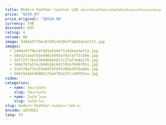 ```yaml
---
title: Modern Feather โคมไฟระย้า LED หรี่แสงได้อะคริลิคแขวนโคมไฟห้องนั่งเล่นบาร์ร้านอาหารห้องครัวตกแต่งภายในโคมไฟ
price: '9259.47'
price_original: '18518.94'
currency: THB
discount: 50%
rating: 4
volume: 80
image: S484a5ff9ec8f401e910e7fa92bee3ef22.jpg
images:
  - S484a5ff9ec8f401e910e7fa92bee3ef22.jpg
  - S8ed2caaa7d1e4081b095a78afaf75c50m.jpg
  - S47f2fc7bcb304d04b5637c2faf3e8a176.jpg
  - S68e76fa57ec846b58c6d2192e7649791s.jpg
  - Scbf29af7e355484f9fdf470bb3976ab0e.jpg
  - S6619a4454680417da479e237cc44f91au.jpg
video: ''
categories:
  - name: ไฟและโคมไฟ
    slug: ไฟและโคมไฟ
  - name: โคมไฟ ในร่ม
    slug: โคมไฟ-ในร
slug: modern-feather-โคมไฟระย-led-หร
encode: oDtOUI2
lang: th
---
```

  